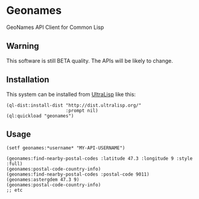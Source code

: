 # Geonames

GeoNames API Client for Common Lisp

## Warning

This software is still BETA quality. The APIs will be likely to change.

## Installation

This system can be installed from [UltraLisp](https://ultralisp.org/) like this:

```common-lisp
(ql-dist:install-dist "http://dist.ultralisp.org/"
                      :prompt nil)
(ql:quickload "geonames")
```

## Usage

```common-lisp
(setf geonames:*username* "MY-API-USERNAME")

(geonames:find-nearby-postal-codes :latitude 47.3 :longitude 9 :style :full)
(geonames:postal-code-country-info)
(geonames:find-nearby-postal-codes :postal-code 9011)
(geonames:astergdem 47.3 9)
(geonames:postal-code-country-info)
;; etc
```
